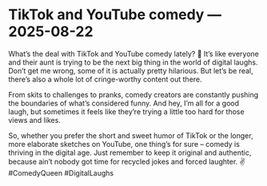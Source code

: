 # TikTok and YouTube comedy — 2025-08-22

What’s the deal with TikTok and YouTube comedy lately? 🤔 It’s like everyone and their aunt is trying to be the next big thing in the world of digital laughs. Don’t get me wrong, some of it is actually pretty hilarious. But let’s be real, there’s also a whole lot of cringe-worthy content out there.

From skits to challenges to pranks, comedy creators are constantly pushing the boundaries of what’s considered funny. And hey, I’m all for a good laugh, but sometimes it feels like they’re trying a little too hard for those views and likes.

So, whether you prefer the short and sweet humor of TikTok or the longer, more elaborate sketches on YouTube, one thing’s for sure – comedy is thriving in the digital age. Just remember to keep it original and authentic, because ain’t nobody got time for recycled jokes and forced laughter. ✌️ #ComedyQueen #DigitalLaughs